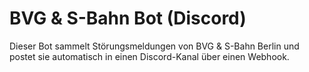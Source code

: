 # BVG & S-Bahn Bot (Discord)

Dieser Bot sammelt Störungsmeldungen von BVG & S-Bahn Berlin und postet sie automatisch in einen Discord-Kanal über einen Webhook.
